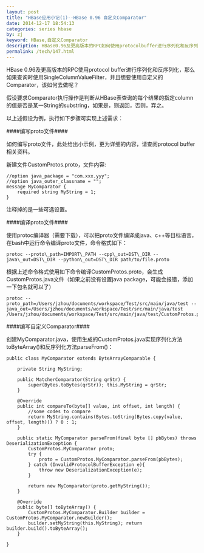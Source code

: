 ```yaml
---
layout: post
title: "HBase应用小记(1)--HBase 0.96 自定义Comparator"
date: 2014-12-17 18:54:13
categories: series hbase
by: zj
keyword: HBase,自定义Comparator
description: HBase0.96及更高版本的RPC如何使用protocolbuffer进行序列化和反序列化；如何自定义Comparator
permalink: /tech/147.html
---
```

HBase 0.96及更高版本的RPC使用protocol buffer进行序列化和反序列化，那么如果查询时使用SingleColumnValueFilter，并且想要使用自定义的Comparator，该如何去做呢？

假设要求Comparator执行操作是判断从HBase表查询的每个结果的指定column的值是否是某一String的substring，如果是，则返回，否则，弃之。

以上述假设为例，执行如下步骤可实现上述需求：

####编写proto文件####

如何编写proto文件，此处给出小示例，更为详细的内容，请查阅protocol buffer相关资料。
	
新建文件CustomProtos.proto，文件内容: 
	
	//option java_package = "com.xxx.yyy";
	//option java_outer_classname = ""; 
	message MyComparator { 
		required string MyString = 1; 
	} 
	
注释掉的是一些可选设置。
	
####编译proto文件####

使用protoc编译器（需要下载），可以把proto文件编译成java、c++等目标语言，在bash中运行命令编译proto文件，命令格式如下：

	protoc --proto\_path=IMPORT\_PATH --cpp\_out=DST\_DIR --java\_out=DST\_DIR --python\_out=DST\_DIR path/to/file.proto 
	
根据上述命令格式使用如下命令编译CustomProtos.proto，会生成CustomProtos.java文件（如果之前没有设置java package，可能会报错，添加一下包名就可以了）

	protoc --proto_path=/Users/jzhou/documents/workspace/Test/src/main/java/test --java_out=/Users/jzhou/documents/workspace/Test/src/main/java/test /Users/jzhou/documents/workspace/Test/src/main/java/test/CustomProtos.proto

####编写自定义Comparator####

创建MyComparator.java，使用生成的CustomProtos.java实现序列化方法toByteArray()和反序列化方法parseFrom()：

	public class MyComparator extends ByteArrayComparable { 
	
		private String MyString; 
		
		public MatcherComparator(String qrStr) { 
			super(Bytes.toBytes(qrStr)); this.MyString = qrStr; 
		} 
		
		@Override 
		public int compareTo(byte[] value, int offset, int length) { 
			//some codes to compare
			return MyString.contains(Bytes.toString(Bytes.copy(value, offset, length))) ? 0 : 1;
		} 
		
		public static MyComparator parseFrom(final byte [] pbBytes) throws DeserializationException { 
			CustomProtos.MyComparator proto; 
			try { 
				proto = CustomProtos.MyComparator.parseFrom(pbBytes); 
			} catch (InvalidProtocolBufferException e){ 
				throw new DeserializationException(e); 
			} 
			
			return new MyComparator(proto.getMyString()); 
		} 
		
		@Override 
		public byte[] toByteArray() { 
			CustomProtos.MyComparator.Builder builder = CustomProtos.MyComparator.newBuilder();
			builder.setMyString(this.MyString); return builder.build().toByteArray(); 
		} 
		
	}